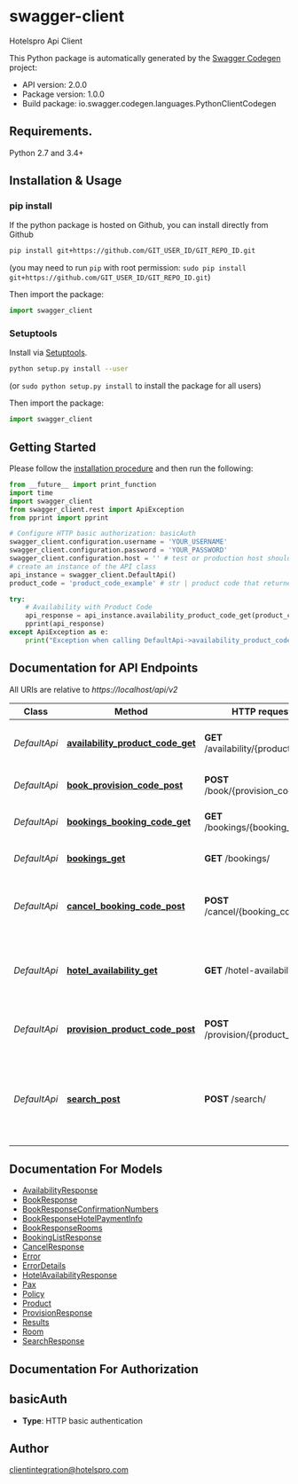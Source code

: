 # swagger-client
Hotelspro Api Client

This Python package is automatically generated by the [Swagger Codegen](https://github.com/swagger-api/swagger-codegen) project:

- API version: 2.0.0
- Package version: 1.0.0
- Build package: io.swagger.codegen.languages.PythonClientCodegen

## Requirements.

Python 2.7 and 3.4+

## Installation & Usage
### pip install

If the python package is hosted on Github, you can install directly from Github

```sh
pip install git+https://github.com/GIT_USER_ID/GIT_REPO_ID.git
```
(you may need to run `pip` with root permission: `sudo pip install git+https://github.com/GIT_USER_ID/GIT_REPO_ID.git`)

Then import the package:
```python
import swagger_client 
```

### Setuptools

Install via [Setuptools](http://pypi.python.org/pypi/setuptools).

```sh
python setup.py install --user
```
(or `sudo python setup.py install` to install the package for all users)

Then import the package:
```python
import swagger_client
```

## Getting Started

Please follow the [installation procedure](#installation--usage) and then run the following:

```python
from __future__ import print_function
import time
import swagger_client
from swagger_client.rest import ApiException
from pprint import pprint

# Configure HTTP basic authorization: basicAuth
swagger_client.configuration.username = 'YOUR_USERNAME'
swagger_client.configuration.password = 'YOUR_PASSWORD'
swagger_client.configuration.host = '' # test or production host should be set
# create an instance of the API class
api_instance = swagger_client.DefaultApi()
product_code = 'product_code_example' # str | product code that returned in Search(or Hotel Availability) Response

try:
    # Availability with Product Code
    api_response = api_instance.availability_product_code_get(product_code)
    pprint(api_response)
except ApiException as e:
    print("Exception when calling DefaultApi->availability_product_code_get: %s\n" % e)

```

## Documentation for API Endpoints

All URIs are relative to *https://localhost/api/v2*

Class | Method | HTTP request | Description
------------ | ------------- | ------------- | -------------
*DefaultApi* | [**availability_product_code_get**](docs/DefaultApi.md#availability_product_code_get) | **GET** /availability/{product_code} | Availability with Product Code
*DefaultApi* | [**book_provision_code_post**](docs/DefaultApi.md#book_provision_code_post) | **POST** /book/{provision_code} | Book with Provision Code
*DefaultApi* | [**bookings_booking_code_get**](docs/DefaultApi.md#bookings_booking_code_get) | **GET** /bookings/{booking_code} | Get Booking Detail
*DefaultApi* | [**bookings_get**](docs/DefaultApi.md#bookings_get) | **GET** /bookings/ | Get Booking List
*DefaultApi* | [**cancel_booking_code_post**](docs/DefaultApi.md#cancel_booking_code_post) | **POST** /cancel/{booking_code} | Cancel Booking with Booking Code
*DefaultApi* | [**hotel_availability_get**](docs/DefaultApi.md#hotel_availability_get) | **GET** /hotel-availability/ | Hotel Availability with Hotel Code and Search Code
*DefaultApi* | [**provision_product_code_post**](docs/DefaultApi.md#provision_product_code_post) | **POST** /provision/{product_code} | Provision with Product Code
*DefaultApi* | [**search_post**](docs/DefaultApi.md#search_post) | **POST** /search/ | Search with Hotel Code(Hotel Code List) or Destination Code or Geolocation


## Documentation For Models

 - [AvailabilityResponse](docs/AvailabilityResponse.md)
 - [BookResponse](docs/BookResponse.md)
 - [BookResponseConfirmationNumbers](docs/BookResponseConfirmationNumbers.md)
 - [BookResponseHotelPaymentInfo](docs/BookResponseHotelPaymentInfo.md)
 - [BookResponseRooms](docs/BookResponseRooms.md)
 - [BookingListResponse](docs/BookingListResponse.md)
 - [CancelResponse](docs/CancelResponse.md)
 - [Error](docs/Error.md)
 - [ErrorDetails](docs/ErrorDetails.md)
 - [HotelAvailabilityResponse](docs/HotelAvailabilityResponse.md)
 - [Pax](docs/Pax.md)
 - [Policy](docs/Policy.md)
 - [Product](docs/Product.md)
 - [ProvisionResponse](docs/ProvisionResponse.md)
 - [Results](docs/Results.md)
 - [Room](docs/Room.md)
 - [SearchResponse](docs/SearchResponse.md)


## Documentation For Authorization


## basicAuth

- **Type**: HTTP basic authentication


## Author

clientintegration@hotelspro.com

